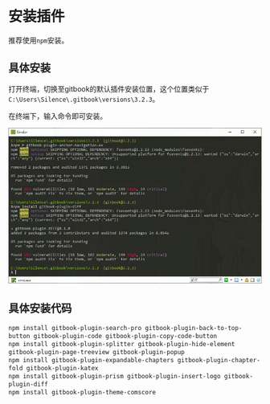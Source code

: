 # 安装插件

推荐使用`npm`安装。

## 具体安装
打开终端，切换至gitbook的默认插件安装位置，这个位置类似于`C:\Users\Silence\.gitbook\versions\3.2.3`。

在终端下，输入命令即可安装。

![p](../images/plugins.jpg)

## 具体安装代码
```
npm install gitbook-plugin-search-pro gitbook-plugin-back-to-top-button gitbook-plugin-code gitbook-plugin-copy-code-button 
npm install gitbook-plugin-splitter gitbook-plugin-hide-element gitbook-plugin-page-treeview gitbook-plugin-popup
npm install gitbook-plugin-expandable-chapters gitbook-plugin-chapter-fold gitbook-plugin-katex
npm install gitbook-plugin-prism gitbook-plugin-insert-logo gitbook-plugin-diff
npm install gitbook-plugin-theme-comscore
```
